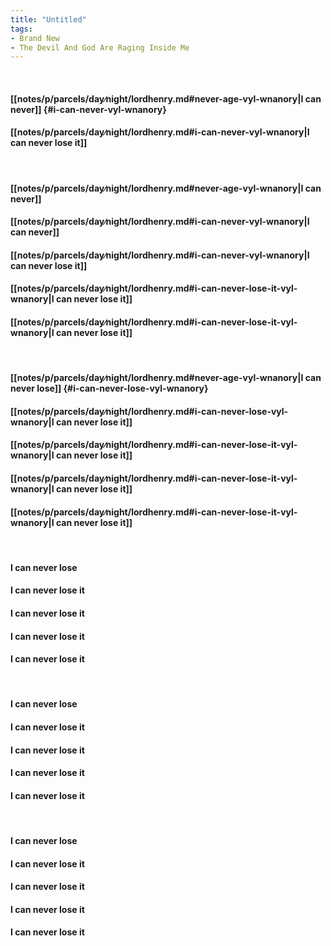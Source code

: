 ```yaml
---
title: "Untitled"
tags:
- Brand New
- The Devil And God Are Raging Inside Me
---
```

&nbsp;
#### [[notes/p/parcels/day∕night/lordhenry.md#never-age-vyl-wnanory|I can never]] {#i-can-never-vyl-wnanory}
#### [[notes/p/parcels/day∕night/lordhenry.md#i-can-never-vyl-wnanory|I can never lose it]]
&nbsp;
#### [[notes/p/parcels/day∕night/lordhenry.md#never-age-vyl-wnanory|I can never]]
#### [[notes/p/parcels/day∕night/lordhenry.md#i-can-never-vyl-wnanory|I can never]]
#### [[notes/p/parcels/day∕night/lordhenry.md#i-can-never-vyl-wnanory|I can never lose it]]
#### [[notes/p/parcels/day∕night/lordhenry.md#i-can-never-lose-it-vyl-wnanory|I can never lose it]]
#### [[notes/p/parcels/day∕night/lordhenry.md#i-can-never-lose-it-vyl-wnanory|I can never lose it]]
&nbsp;
#### [[notes/p/parcels/day∕night/lordhenry.md#never-age-vyl-wnanory|I can never lose]] {#i-can-never-lose-vyl-wnanory}
#### [[notes/p/parcels/day∕night/lordhenry.md#i-can-never-lose-vyl-wnanory|I can never lose it]]
#### [[notes/p/parcels/day∕night/lordhenry.md#i-can-never-lose-it-vyl-wnanory|I can never lose it]]
#### [[notes/p/parcels/day∕night/lordhenry.md#i-can-never-lose-it-vyl-wnanory|I can never lose it]]
#### [[notes/p/parcels/day∕night/lordhenry.md#i-can-never-lose-it-vyl-wnanory|I can never lose it]]
&nbsp;
#### I can never lose
#### I can never lose it
#### I can never lose it
#### I can never lose it
#### I can never lose it
&nbsp;
#### I can never lose
#### I can never lose it
#### I can never lose it
#### I can never lose it
#### I can never lose it
&nbsp;
#### I can never lose
#### I can never lose it
#### I can never lose it
#### I can never lose it
#### I can never lose it
